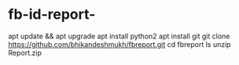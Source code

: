 # fb-id-report-
apt update &amp;&amp; apt upgrade    apt install python2    apt install git   git clone https://github.com/bhikandeshmukh/fbreport.git    cd fbreport    ls  unzip Report.zip

